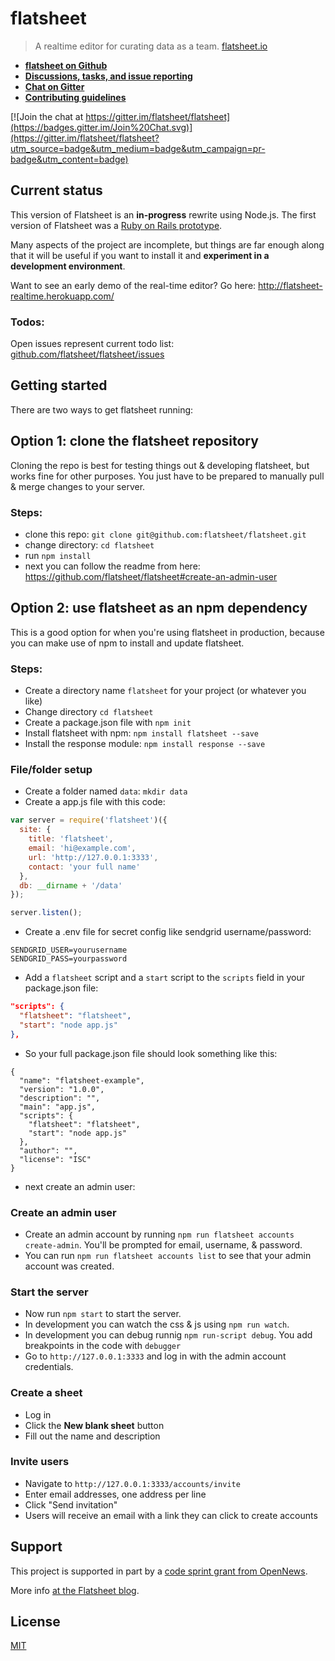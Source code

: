 # flatsheet

> A realtime editor for curating data as a team. [flatsheet.io](http://flatsheet.io)

- **[flatsheet on Github](http://github.com/flatsheet)**
- **[Discussions, tasks, and issue reporting](http://github.com/flatsheet/flatsheet/issues)**
- **[Chat on Gitter](https://gitter.im/flatsheet/flatsheet)**
- **[Contributing guidelines](CONTRIBUTING.md)**

[![Join the chat at https://gitter.im/flatsheet/flatsheet](https://badges.gitter.im/Join%20Chat.svg)](https://gitter.im/flatsheet/flatsheet?utm_source=badge&utm_medium=badge&utm_campaign=pr-badge&utm_content=badge)

## Current status

This version of Flatsheet is an **in-progress** rewrite using Node.js. The first version of Flatsheet was a [Ruby on Rails prototype](https://github.com/flatsheet/flatsheet-prototype).

Many aspects of the project are incomplete, but things are far enough along that it will be useful if you want to install it and **experiment in a development environment**.

Want to see an early demo of the real-time editor? Go here: http://flatsheet-realtime.herokuapp.com/

### Todos:

Open issues represent current todo list: [github.com/flatsheet/flatsheet/issues](http://github.com/flatsheet/flatsheet/issues)


## Getting started

There are two ways to get flatsheet running:

## Option 1: clone the flatsheet repository

Cloning the repo is best for testing things out & developing flatsheet, but works fine for other purposes. You just have to be prepared to manually pull & merge changes to your server.

### Steps:

- clone this repo: `git clone git@github.com:flatsheet/flatsheet.git`
- change directory: `cd flatsheet`
- run `npm install`
- next you can follow the readme from here: https://github.com/flatsheet/flatsheet#create-an-admin-user

## Option 2: use flatsheet as an npm dependency

This is a good option for when you're using flatsheet in production, because you can make use of npm to install and update flatsheet.

### Steps:

- Create a directory name `flatsheet` for your project (or whatever you like)
- Change directory `cd flatsheet`
- Create a package.json file with `npm init`
- Install flatsheet with npm: `npm install flatsheet --save`
- Install the response module: `npm install response --save`

### File/folder setup
- Create a folder named `data`: `mkdir data`
- Create a app.js file with this code:

```javascript
var server = require('flatsheet')({
  site: {
    title: 'flatsheet',
    email: 'hi@example.com',
    url: 'http://127.0.0.1:3333',
    contact: 'your full name'
  },
  db: __dirname + '/data'
});

server.listen();
```

- Create a .env file for secret config like sendgrid username/password:

```
SENDGRID_USER=yourusername
SENDGRID_PASS=yourpassword
```

- Add a `flatsheet` script and a `start` script to the `scripts` field in your package.json file:

```json
"scripts": {
  "flatsheet": "flatsheet",
  "start": "node app.js"
},
```

- So your full package.json file should look something like this:

```
{
  "name": "flatsheet-example",
  "version": "1.0.0",
  "description": "",
  "main": "app.js",
  "scripts": {
    "flatsheet": "flatsheet",
    "start": "node app.js"
  },
  "author": "",
  "license": "ISC"
}
```

- next create an admin user:


### Create an admin user
- Create an admin account by running `npm run flatsheet accounts create-admin`. You'll be prompted for email, username, & password.
- You can run `npm run flatsheet accounts list` to see that your admin account was created.

### Start the server
- Now run `npm start` to start the server.
- In development you can watch the css & js using `npm run watch`.
- In development you can debug runnig `npm run-script debug`. You add breakpoints in the code with `debugger`
- Go to `http://127.0.0.1:3333` and log in with the admin account credentials.

### Create a sheet
- Log in
- Click the **New blank sheet** button
- Fill out the name and description

### Invite users
- Navigate to `http://127.0.0.1:3333/accounts/invite`
- Enter email addresses, one address per line
- Click "Send invitation"
- Users will receive an email with a link they can click to create accounts

## Support

This project is supported in part by a [code sprint grant from OpenNews](http://opennews.org/codesprints.html).

More info [at the Flatsheet blog](http://flatsheet.io/blog/getting-flatsheet-to-v1-with-help-from-opennews/).

## License

[MIT](LICENSE.md)
